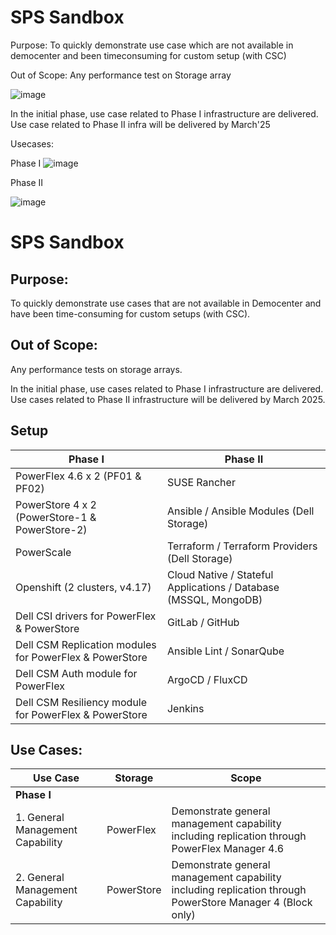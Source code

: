 # SPS Sandbox
Purpose: 
To quickly demonstrate use case which are not available in democenter and been timeconsuming for custom setup (with CSC)


Out of Scope: 
Any performance test  on Storage array 


	
![image](https://github.com/user-attachments/assets/afcd9d8d-8538-4273-bff9-ca5afdd2e972)

In the initial phase, use case related to Phase I infrastructure are delivered. Use case related to Phase II infra will be delivered by March'25



Usecases: 

Phase I
![image](https://github.com/user-attachments/assets/536db3bd-ae7d-4cdf-912a-cfea3132b48c)

Phase II
		
![image](https://github.com/user-attachments/assets/e413d0ef-bfda-4af9-ae4e-e123fef37233)



# SPS Sandbox

## Purpose:
To quickly demonstrate use cases that are not available in Democenter and have been time-consuming for custom setups (with CSC).

## Out of Scope:
Any performance tests on storage arrays.

In the initial phase, use cases related to Phase I infrastructure are delivered. Use cases related to Phase II infrastructure will be delivered by March 2025.

## Setup

| Phase I                                   | Phase II                                         |
|-------------------------------------------|--------------------------------------------------|
| PowerFlex 4.6 x 2 (PF01 & PF02)           | SUSE Rancher                                     |
| PowerStore 4 x 2 (PowerStore-1 & PowerStore-2) | Ansible / Ansible Modules (Dell Storage)        |
| PowerScale                                | Terraform / Terraform Providers (Dell Storage)   |
| Openshift (2 clusters, v4.17)             | Cloud Native / Stateful Applications / Database (MSSQL, MongoDB) |
| Dell CSI drivers for PowerFlex & PowerStore | GitLab / GitHub                                |
| Dell CSM Replication modules for PowerFlex & PowerStore | Ansible Lint / SonarQube                       |
| Dell CSM Auth module for PowerFlex        | ArgoCD / FluxCD                                  |
| Dell CSM Resiliency module for PowerFlex & PowerStore | Jenkins                                      |

## Use Cases:

| Use Case                        | Storage    | Scope                                                                                       |
|----------------------------------|------------|---------------------------------------------------------------------------------------------|
| **Phase I**                      |            |                                                                                             |
| 1. General Management Capability | PowerFlex  | Demonstrate general management capability including replication through PowerFlex Manager 4.6|
| 2. General Management Capability | PowerStore | Demonstrate general management capability including replication through PowerStore Manager 4 (Block only) |
